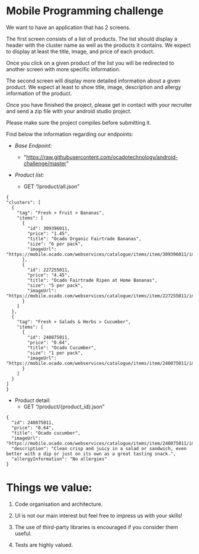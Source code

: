 # Mobile Programming challenge

We want to have an application that has 2 screens.

The first screen consists of a list of products. The list should display a header with the cluster name as well as the products it contains. We expect to display at least the title, image, and price of each product.

Once you click on a given product of the list you will be redirected to another screen with more specific information.

The second screen will display more detailed information about a given product. We expect at least to show title, image, description and allergy information of the product.

Once you have finished the project, please get in contact with your recruiter and send a zip file with your android studio project.

Please make sure the project compiles before submitting it.

Find below the information regarding our endpoints:

-   *Base Endpoint:*
	- "https://raw.githubusercontent.com/ocadotechnology/android-challenge/master"

-   *Product list:*
	-   GET “/product/all.json”
  ```
  {
  "clusters": [
    {
      "tag": "Fresh > Fruit > Bananas",
      "items": [
        {
          "id": 309396011,
          "price": "1.45",
          "title": "Ocado Organic Fairtrade Bananas",
          "size": "6 per pack",
          "imageUrl": "https://mobile.ocado.com/webservices/catalogue/items/item/309396011/images/image/0/240x240.jpg"
        },
        {
          "id": 227255011,
          "price": "4.45",
          "title": "Ocado Fairtrade Ripen at Home Bananas",
          "size": "5 per pack",
          "imageUrl": "https://mobile.ocado.com/webservices/catalogue/items/item/227255011/images/image/0/240x240.jpg"
        }
      ]
    },
    {
      "tag": "Fresh > Salads & Herbs > Cucumber",
      "items": [
        {
          "id": 240875011,
          "price": "0.64",
          "title": "Ocado Cucumber",
          "size": "1 per pack",
          "imageUrl": "https://mobile.ocado.com/webservices/catalogue/items/item/240875011/images/image/0/240x240.jpg"
        }
      ]
    }
  ]
}
```

-   Product detail:
	-   GET “/product/{product_id}.json”
```
{
  "id": 240875011,
  "price": "0.64",
  "title": "Ocado cucumber",
  "imageUrl": "https://mobile.ocado.com/webservices/catalogue/items/item/240875011/images/image/0/360x360.jpg",
  "description": "Clean crisp and juicy in a salad or sandwich, even better with a dip or just on its own as a great tasting snack.",
  "allergyInformation": "No allergies"
}
```
# Things we value:

1.  Code organisation and architecture.

2.  UI is not our main interest but feel free to impress us with your skills!

3.  The use of third-party libraries is encouraged if you consider them useful.

4.  Tests are highly valued.




